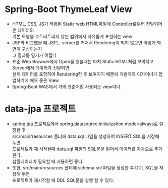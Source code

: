 # Spring-Boot ThymeLeaf View
* HTML, CSS, JS가 적용된 Static web HTML파일에 Controller로부터 전달되어 온 데이터의  
기본 모양을 흐트러트리지 않는 범위에서 자유롭게 표현하는 view
* JSP와 비교했을 때 JSP는 server를 거쳐서 Rendering이 되지 않으면 어떻게 화면이 구성되는지  
그 결과를 알기가 어렵다
* 표준 Web Browser에서 Open을 했을때는 마치 Static HTML처럼 보여지고 Server에서 데이터가 전달되면  
실제 데이터를 포함하여 Rendering한 후 보여지기 때문에 개발자와 디자이너가 협업하기에 매우 좋은 View
* Spring-Boot WAS에서 거의 표준처럼 사용되는 view이다.

# data-jpa 프로젝트
* spring.jpa 프로젝트에서 spring.datasource.initialization.mode=always로 설정한 후  
src/main/resources 폴더에 data.sql 파일을 생성하여 INSERT SQL을 저장해 두면  
프로젝트가 재 시작될때 data.sql 파일의 SQL문을 읽어서 데이터를 자동으로 추가한다.  
샘플데이터가 필요할 때 사용하면 좋다.
* 또한, src/main/resources 폴더에 schema.sql 파일을 생성한 후 DDL SQL을 저장해 두면  
프로젝트가 재시작할 때 DDL SQL문을 실행 할 수 있다. 
